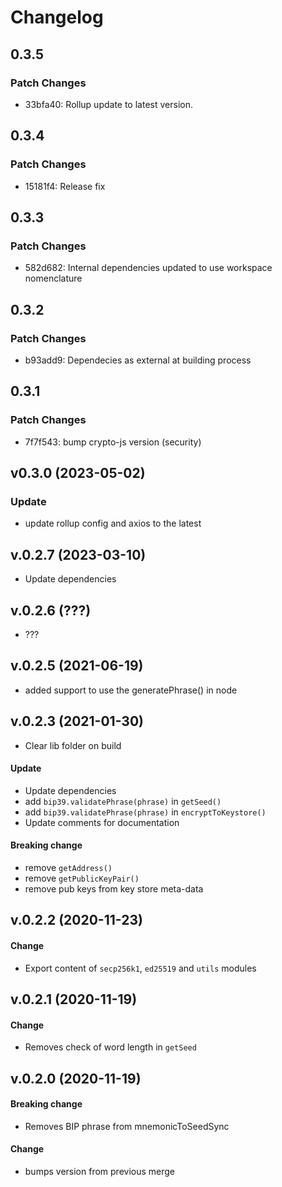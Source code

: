 # Changelog

## 0.3.5

### Patch Changes

- 33bfa40: Rollup update to latest version.

## 0.3.4

### Patch Changes

- 15181f4: Release fix

## 0.3.3

### Patch Changes

- 582d682: Internal dependencies updated to use workspace nomenclature

## 0.3.2

### Patch Changes

- b93add9: Dependecies as external at building process

## 0.3.1

### Patch Changes

- 7f7f543: bump crypto-js version (security)

## v0.3.0 (2023-05-02)

### Update

- update rollup config and axios to the latest

## v.0.2.7 (2023-03-10)

- Update dependencies

## v.0.2.6 (???)

- ???

## v.0.2.5 (2021-06-19)

- added support to use the generatePhrase() in node

## v.0.2.3 (2021-01-30)

- Clear lib folder on build

#### Update

- Update dependencies
- add `bip39.validatePhrase(phrase)` in `getSeed()`
- add `bip39.validatePhrase(phrase)` in `encryptToKeystore()`
- Update comments for documentation

#### Breaking change

- remove `getAddress()`
- remove `getPublicKeyPair()`
- remove pub keys from key store meta-data

## v.0.2.2 (2020-11-23)

#### Change

- Export content of `secp256k1`, `ed25519` and `utils` modules

## v.0.2.1 (2020-11-19)

#### Change

- Removes check of word length in `getSeed`

## v.0.2.0 (2020-11-19)

#### Breaking change

- Removes BIP phrase from mnemonicToSeedSync

#### Change

- bumps version from previous merge

